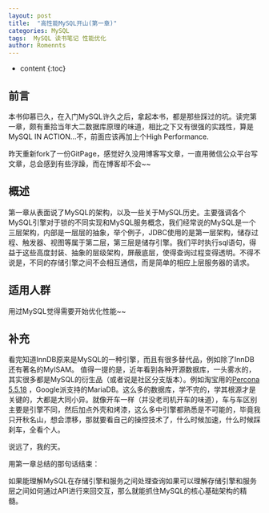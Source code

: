 ```yaml
---
layout: post
title:  "高性能MySQL开山(第一章)"
categories: MySQL
tags:  MySQL 读书笔记 性能优化
author: Romennts 
---
```


* content
{:toc}

## 前言
本书仰慕已久，在入门MySQL许久之后，拿起本书，都是那些踩过的坑。读完第一章，颇有重拾当年大二数据库原理的味道，相比之下又有很强的实践性，算是MySQL IN ACTION...不，前面应该再加上个High Performance.

昨天重新fork了一份GitPage，感觉好久没用博客写文章，一直用微信公众平台写文章，总会感到有些浮躁，而在博客却不会~~

## 概述
第一章从表面说了MySQL的架构，以及一些关于MySQL历史。主要强调各个MySQL引擎对于锁的不同实现和MySQL服务概念，我们经常说的MySQL是一个三层架构，内部是一层层的抽象，举个例子，JDBC使用的是第一层架构，储存过程、触发器、视图等属于第二层，第三层是储存引擎。我们平时执行sql语句，得益于这些高度封装、抽象的层级架构，屏蔽底层，使得查询过程变得透明。不得不说是，不同的存储引擎之间不会相互通信，而是简单的相应上层服务器的请求。




## 适用人群

用过MySQL觉得需要开始优化性能~~

## 补充

看完知道InnDB原来是MySQL的一种引擎，而且有很多替代品，例如除了InnDB还有著名的MyISAM。
值得一提的是，近年看到各种开源数据库，一头雾水的，其实很多都是MySQL的衍生品（或者说是社区分支版本）。例如淘宝用的[Percona 5.5.18](http://mysql.taobao.org/index.php?title=Patch_source_code) ，Google派支持的MariaDB。这么多的数据库，学不完的，学其根源才是关键的，大都是大同小异。就像开车一样（并没老司机开车的味道），车与车区别主要是引擎不同，然后加点外壳和烤漆，这么多中引擎都熟悉是不可能的，毕竟我只开秋名山，想会漂移，那就要看自己的操控技术了，什么时候加速，什么时候踩刹车，全看个人。

说远了，我的天。

用第一章总结的那句话结束：

如果能理解MySQL在存储引擎和服务之间处理查询如果可以理解存储引擎和服务层之间如何通过API进行来回交互，那么就能抓住MySQL的核心基础架构的精髓。